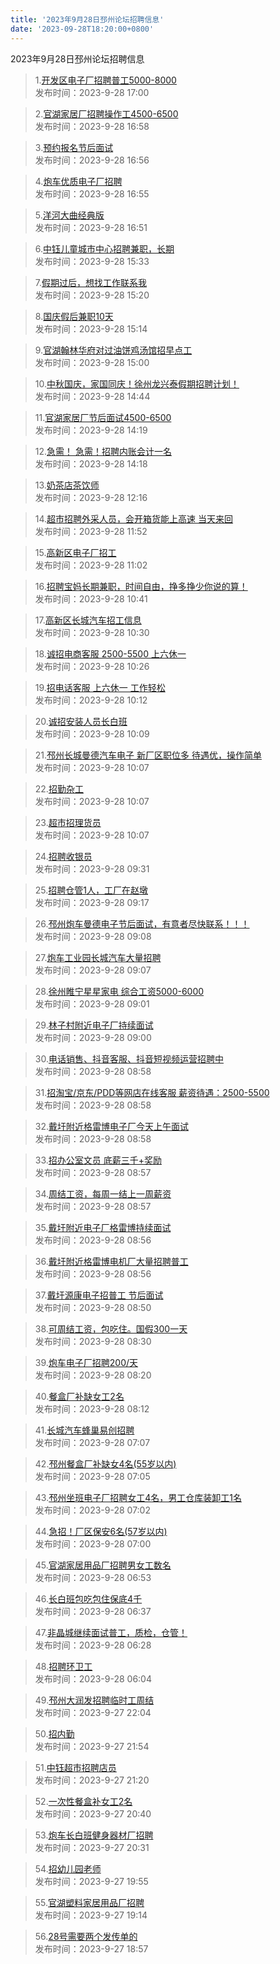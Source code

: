 ```yaml
---
title: '2023年9月28日邳州论坛招聘信息'
date: '2023-09-28T18:20:00+0800'
---
```

2023年9月28日邳州论坛招聘信息
<!--more-->
>1.[开发区电子厂招聘普工5000-8000](https://www.pzzc.net/forum.php?mod=viewthread&tid=10355344)<br>
>发布时间：2023-9-28 17:00

>2.[官湖家居厂招聘操作工4500-6500](https://www.pzzc.net/forum.php?mod=viewthread&tid=10355343)<br>
>发布时间：2023-9-28 16:58

>3.[预约报名节后面试](https://www.pzzc.net/forum.php?mod=viewthread&tid=10355342)<br>
>发布时间：2023-9-28 16:56

>4.[炮车优质电子厂招聘](https://www.pzzc.net/forum.php?mod=viewthread&tid=10355340)<br>
>发布时间：2023-9-28 16:55

>5.[洋河大曲经典版](https://www.pzzc.net/forum.php?mod=viewthread&tid=10355339)<br>
>发布时间：2023-9-28 16:51

>6.[中钰儿童城市中心招聘兼职，长期](https://www.pzzc.net/forum.php?mod=viewthread&tid=10355329)<br>
>发布时间：2023-9-28 15:33

>7.[假期过后，想找工作联系我](https://www.pzzc.net/forum.php?mod=viewthread&tid=10355328)<br>
>发布时间：2023-9-28 15:20

>8.[国庆假后兼职10天](https://www.pzzc.net/forum.php?mod=viewthread&tid=10355324)<br>
>发布时间：2023-9-28 15:14

>9.[官湖翰林华府对过油饼鸡汤馆招早点工](https://www.pzzc.net/forum.php?mod=viewthread&tid=10355322)<br>
>发布时间：2023-9-28 15:00

>10.[中秋国庆，家国同庆！徐州龙兴泰假期招聘计划！](https://www.pzzc.net/forum.php?mod=viewthread&tid=10355317)<br>
>发布时间：2023-9-28 14:44

>11.[官湖家居厂节后面试4500-6500](https://www.pzzc.net/forum.php?mod=viewthread&tid=10355315)<br>
>发布时间：2023-9-28 14:19

>12.[急需！ 急需！招聘内账会计一名](https://www.pzzc.net/forum.php?mod=viewthread&tid=10355314)<br>
>发布时间：2023-9-28 14:18

>13.[奶茶店茶饮师](https://www.pzzc.net/forum.php?mod=viewthread&tid=10355298)<br>
>发布时间：2023-9-28 12:16

>14.[超市招聘外采人员，会开箱货能上高速 当天来回](https://www.pzzc.net/forum.php?mod=viewthread&tid=10355296)<br>
>发布时间：2023-9-28 11:52

>15.[高新区电子厂招工](https://www.pzzc.net/forum.php?mod=viewthread&tid=10355289)<br>
>发布时间：2023-9-28 11:02

>16.[招聘宝妈长期兼职，时间自由，挣多挣少你说的算！](https://www.pzzc.net/forum.php?mod=viewthread&tid=10355282)<br>
>发布时间：2023-9-28 10:41

>17.[高新区长城汽车招工信息](https://www.pzzc.net/forum.php?mod=viewthread&tid=10355278)<br>
>发布时间：2023-9-28 10:30

>18.[诚招电商客服 2500-5500  上六休一](https://www.pzzc.net/forum.php?mod=viewthread&tid=10355277)<br>
>发布时间：2023-9-28 10:26

>19.[招电话客服 上六休一 工作轻松](https://www.pzzc.net/forum.php?mod=viewthread&tid=10355268)<br>
>发布时间：2023-9-28 10:12

>20.[诚招安装人员长白班](https://www.pzzc.net/forum.php?mod=viewthread&tid=10355266)<br>
>发布时间：2023-9-28 10:09

>21.[邳州长城曼德汽车电子 新厂区职位多 待遇优，操作简单](https://www.pzzc.net/forum.php?mod=viewthread&tid=10355265)<br>
>发布时间：2023-9-28 10:07

>22.[招勤杂工](https://www.pzzc.net/forum.php?mod=viewthread&tid=10355264)<br>
>发布时间：2023-9-28 10:07

>23.[超市招理货员](https://www.pzzc.net/forum.php?mod=viewthread&tid=10355263)<br>
>发布时间：2023-9-28 10:07

>24.[招聘收银员](https://www.pzzc.net/forum.php?mod=viewthread&tid=10355255)<br>
>发布时间：2023-9-28 09:31

>25.[招聘仓管1人，工厂在赵墩](https://www.pzzc.net/forum.php?mod=viewthread&tid=10355252)<br>
>发布时间：2023-9-28 09:17

>26.[邳州炮车曼德电子节后面试，有意者尽快联系！！！](https://www.pzzc.net/forum.php?mod=viewthread&tid=10355249)<br>
>发布时间：2023-9-28 09:08

>27.[炮车工业园长城汽车大量招聘](https://www.pzzc.net/forum.php?mod=viewthread&tid=10355248)<br>
>发布时间：2023-9-28 09:07

>28.[徐州睢宁星星家电 综合工资5000-6000](https://www.pzzc.net/forum.php?mod=viewthread&tid=10355246)<br>
>发布时间：2023-9-28 09:01

>29.[林子村附近电子厂持续面试](https://www.pzzc.net/forum.php?mod=viewthread&tid=10355245)<br>
>发布时间：2023-9-28 09:00

>30.[电话销售、抖音客服、抖音短视频运营招聘中](https://www.pzzc.net/forum.php?mod=viewthread&tid=10355244)<br>
>发布时间：2023-9-28 08:58

>31.[招淘宝/京东/PDD等网店在线客服 薪资待遇：2500-5500](https://www.pzzc.net/forum.php?mod=viewthread&tid=10355243)<br>
>发布时间：2023-9-28 08:58

>32.[戴圩附近格雷博电子厂今天上午面试](https://www.pzzc.net/forum.php?mod=viewthread&tid=10355242)<br>
>发布时间：2023-9-28 08:58

>33.[招办公室文员  底薪三千+奖励](https://www.pzzc.net/forum.php?mod=viewthread&tid=10355240)<br>
>发布时间：2023-9-28 08:57

>34.[周结工资，每周一结上一周薪资](https://www.pzzc.net/forum.php?mod=viewthread&tid=10355239)<br>
>发布时间：2023-9-28 08:57

>35.[戴圩附近电子厂格雷博持续面试](https://www.pzzc.net/forum.php?mod=viewthread&tid=10355238)<br>
>发布时间：2023-9-28 08:56

>36.[戴圩附近格雷博电机厂大量招聘普工](https://www.pzzc.net/forum.php?mod=viewthread&tid=10355237)<br>
>发布时间：2023-9-28 08:56

>37.[戴圩源康电子招普工 节后面试](https://www.pzzc.net/forum.php?mod=viewthread&tid=10355236)<br>
>发布时间：2023-9-28 08:50

>38.[可周结工资，包吃住。国假300一天](https://www.pzzc.net/forum.php?mod=viewthread&tid=10355225)<br>
>发布时间：2023-9-28 08:30

>39.[炮车电子厂招聘200/天](https://www.pzzc.net/forum.php?mod=viewthread&tid=10355224)<br>
>发布时间：2023-9-28 08:20

>40.[餐盒厂补缺女工2名](https://www.pzzc.net/forum.php?mod=viewthread&tid=10355217)<br>
>发布时间：2023-9-28 08:12

>41.[长城汽车蜂巢易创招聘](https://www.pzzc.net/forum.php?mod=viewthread&tid=10355206)<br>
>发布时间：2023-9-28 07:07

>42.[邳州餐盒厂补缺女4名(55岁以内)](https://www.pzzc.net/forum.php?mod=viewthread&tid=10355205)<br>
>发布时间：2023-9-28 07:05

>43.[邳州坐班电子厂招聘女工4名，男工仓库装卸工1名](https://www.pzzc.net/forum.php?mod=viewthread&tid=10355202)<br>
>发布时间：2023-9-28 07:02

>44.[急招！厂区保安6名(57岁以内)](https://www.pzzc.net/forum.php?mod=viewthread&tid=10355200)<br>
>发布时间：2023-9-28 07:00

>45.[官湖家居用品厂招聘男女工数名](https://www.pzzc.net/forum.php?mod=viewthread&tid=10355197)<br>
>发布时间：2023-9-28 06:53

>46.[长白班包吃包住保底4千](https://www.pzzc.net/forum.php?mod=viewthread&tid=10355192)<br>
>发布时间：2023-9-28 06:37

>47.[非晶城继续面试普工，质检，仓管！](https://www.pzzc.net/forum.php?mod=viewthread&tid=10355189)<br>
>发布时间：2023-9-28 06:28

>48.[招聘环卫工](https://www.pzzc.net/forum.php?mod=viewthread&tid=10355182)<br>
>发布时间：2023-9-28 06:04

>49.[邳州大润发招聘临时工周结](https://www.pzzc.net/forum.php?mod=viewthread&tid=10355159)<br>
>发布时间：2023-9-27 22:04

>50.[招内勤](https://www.pzzc.net/forum.php?mod=viewthread&tid=10355152)<br>
>发布时间：2023-9-27 21:54

>51.[中钰超市招聘店员](https://www.pzzc.net/forum.php?mod=viewthread&tid=10355143)<br>
>发布时间：2023-9-27 21:20

>52.[一次性餐盒补女工2名](https://www.pzzc.net/forum.php?mod=viewthread&tid=10355136)<br>
>发布时间：2023-9-27 20:40

>53.[炮车长白班健身器材厂招聘](https://www.pzzc.net/forum.php?mod=viewthread&tid=10355134)<br>
>发布时间：2023-9-27 20:31

>54.[招幼儿园老师](https://www.pzzc.net/forum.php?mod=viewthread&tid=10355128)<br>
>发布时间：2023-9-27 19:55

>55.[官湖塑料家居用品厂招聘](https://www.pzzc.net/forum.php?mod=viewthread&tid=10355124)<br>
>发布时间：2023-9-27 19:14

>56.[28号需要两个发传单的](https://www.pzzc.net/forum.php?mod=viewthread&tid=10355121)<br>
>发布时间：2023-9-27 18:57

